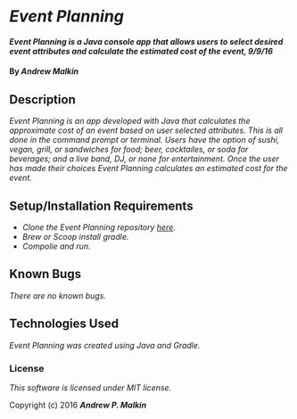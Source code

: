 # _Event Planning_

#### _Event Planning is a Java console app that allows users to select desired event attributes and calculate the estimated cost of the event, 9/9/16_

#### By _**Andrew Malkin**_

## Description

_Event Planning is an app developed with Java that calculates the approximate cost of an event based on user selected attributes.  This is all done in the command prompt or terminal.  Users have the option of sushi, vegan, grill, or sandwiches for food; beer, cocktailes, or soda for beverages; and a live band, DJ, or none for entertainment. Once the user has made their choices Event Planning calculates an estimated cost for the event._

## Setup/Installation Requirements

* _Clone the Event Planning repository [here](https://github.com/tiki84626/event-planning)._
* _Brew or Scoop install gradle._
* _Compolie and run._

## Known Bugs

_There are no known bugs._

## Technologies Used

_Event Planning was created using Java and Gradle._

### License

*This software is licensed under MIT license.*

Copyright (c) 2016 **_Andrew P. Malkin_**
